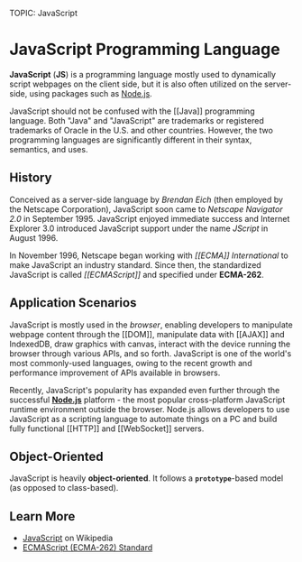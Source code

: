 TOPIC: JavaScript

# JavaScript Programming Language

**JavaScript** (**JS**) is a programming language mostly used to dynamically script webpages on the client
side, but it is also often utilized on the server-side, using packages such as [Node.js](http://nodejs.org/).

JavaScript should not be confused with the [[Java]] programming language.
Both "Java" and
"JavaScript" are trademarks or registered trademarks of Oracle in the U.S. and other countries.
However, the two programming languages are significantly different in their syntax, semantics, and uses.

## History

Conceived as a server-side language by *Brendan Eich* (then employed by the Netscape Corporation),
JavaScript soon came to *Netscape Navigator 2.0* in September 1995. JavaScript enjoyed immediate success
and Internet Explorer 3.0 introduced JavaScript support under the name *JScript* in August 1996.

In November 1996, Netscape began working with *[[ECMA]] International* to make JavaScript an industry
standard. Since then, the standardized JavaScript is called *[[ECMAScript]]* and specified under **ECMA-262**.

## Application Scenarios

JavaScript is mostly used in the *browser*, enabling developers to manipulate webpage content through
the [[DOM]], manipulate data with [[AJAX]] and IndexedDB, draw graphics with canvas, interact with
the device running the browser through various APIs, and so forth. JavaScript is one of the world's most
commonly-used languages, owing to the recent growth and performance
improvement of APIs available in browsers.

Recently, JavaScript's popularity has expanded even further through the successful **[Node.js](http://nodejs.org/)**
platform - the most popular cross-platform JavaScript runtime environment outside the browser.
Node.js allows developers to use JavaScript as a scripting language to automate things on a PC and
build fully functional [[HTTP]] and [[WebSocket]] servers.

## Object-Oriented

JavaScript is heavily **object-oriented**. It follows a **`prototype`**-based model (as opposed to class-based).

## Learn More

- [JavaScript](https://en.wikipedia.org/wiki/JavaScript) on Wikipedia
- [ECMAScript (ECMA-262) Standard](http://www.ecma-international.org/publications/standards/Ecma-262.htm)
